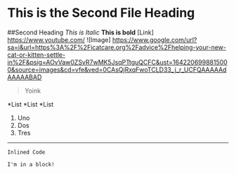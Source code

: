 # This is the Second File Heading
##Second Heading
*This is Italic*
**This is bold**
[Link] https://www.youtube.com/
![Image] https://www.google.com/url?sa=i&url=https%3A%2F%2Ficatcare.org%2Fadvice%2Fhelping-your-new-cat-or-kitten-settle-in%2F&psig=AOvVaw0ZSvR7wMK5JsqPTtguQCFC&ust=1642206998815000&source=images&cd=vfe&ved=0CAsQjRxqFwoTCLD33_j_r_UCFQAAAAAdAAAAABAD
> Yoink

*List
*List
*List

1. Uno
2. Dos
3. Tres

---

`Inlined Code`

```
I'm in a block!
```
